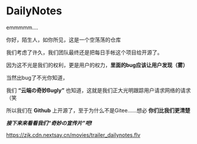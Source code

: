 # DailyNotes

emmmmm....

你好，陌生人，如你所见，这是一个空荡荡的仓库

我们考虑了许久，我们团队最终还是把每日手帐这个项目给开源了。

因为这不光是我们的权利，更是用户的权力，**里面的bug应该让用户发现（雾）**

当然出bug了不光你知道，

我们 **“云端の奇妙Bugly”** 也知道，这就是我们正大光明跟踪用户请求网络的请求（笑

所以我们在 **Github** 上开源了，至于为什么不是Gitee......想必 **你们比我们更清楚**

***接下来来看看我们“奇妙の宣传片”吧!***

https://zjk.cdn.nextsay.cn/movies/trailer_dailynotes.flv
